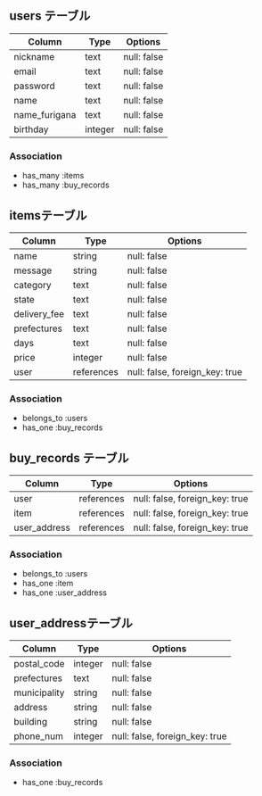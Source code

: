 ## users テーブル

| Column        | Type    | Options     |
| ------------- | ------- | ----------- |
| nickname      | text    | null: false |
| email         | text    | null: false |
| password      | text    | null: false |
| name          | text    | null: false |
| name_furigana | text    | null: false |
| birthday      | integer | null: false |

### Association

- has_many :items
- has_many :buy_records

##  itemsテーブル

| Column       | Type       | Options                        |
| -----------  | ---------- | ------------------------------ |
| name         | string     | null: false                    |
| message      | string     | null: false                    |
| category     | text       | null: false                    |
| state        | text       | null: false                    |
| delivery_fee | text       | null: false                    |
| prefectures  | text       | null: false                    |
| days         | text       | null: false                    |
| price        | integer    | null: false                    |
| user         | references | null: false, foreign_key: true |

### Association

- belongs_to :users
- has_one :buy_records

## buy_records テーブル

| Column       | Type       | Options                        |
| ------------ | ---------- | ------------------------------ |
| user         | references | null: false, foreign_key: true |
| item         | references | null: false, foreign_key: true |
| user_address | references | null: false, foreign_key: true |


### Association

- belongs_to :users
- has_one :item
- has_one :user_address

##  user_addressテーブル

| Column       | Type    | Options                        |
| ------------ | ------- | ------------------------------ |
| postal_code  | integer | null: false                    |
| prefectures  | text    | null: false                    |
| municipality | string  | null: false                    |
| address      | string  | null: false                    |
| building     | string  | null: false                    |
| phone_num    | integer | null: false, foreign_key: true |

### Association

- has_one :buy_records